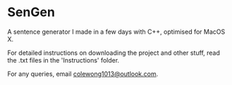 # SenGen
A sentence generator I made in a few days with C++, optimised for MacOS X.

For detailed instructions on downloading the project and other stuff, read the .txt files in the 'Instructions' folder.

For any queries, email colewong1013@outlook.com.
